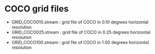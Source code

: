 # COCO grid files
- GRID_COCO010.stream : grid file of COCO in 0.10 degrees horizontal resolution
- GRID_COCO025.stream : grid file of COCO in 0.25 degrees horizontal resolution
- GRID_COCO100.stream : grid file of COCO in 1.00 degrees horizontal resolution
